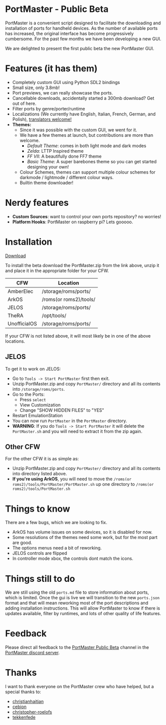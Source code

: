 # PortMaster - Public Beta

PortMaster is a convenient script designed to facilitate the downloading and installation of ports for handheld devices. As the number of available ports has increased, the original interface has become progressively cumbersome. For the past few months we have been developing a new GUI.

We are delighted to present the first public beta the new PortMaster GUI.

# Features (it has them)

- Completely custom GUI using Python SDL2 bindings
- Small size, only 3.8mb!
- Port previews, we can really showcase the ports.
- Cancellable downloads, accidentally started a 300mb download? Get out of here.
- Filter ports by genre/porter/runtime
- Localizations (We currently have English, Italian, French, German, and Polish), [translators welcome!](https://crowdin.com/project/portmaster)
- **Themes:**
  - Since it was possible with the custom GUI, we went for it.
  - We have a few themes at launch, but contributions are more than welcome.
    - *Default Theme*: comes in both light mode and dark modes
    - *Zelda*: LTTP Inspired theme
    - *FF VII*: A beautifully done FF7 theme
    - *Basic Theme*: A super barebones theme so you can get started designing your own!
  - Colour Schemes, themes can support multiple colour schemes for darkmode / lightmode / different colour ways.
  - Builtin theme downloader!

# Nerdy features

- **Custom Sources**: want to control your own ports repository? no worries!
- **Platform Hooks**: PortMaster on raspberry pi? Lets gooooo.


# Installation

[Download](https://github.com/kloptops/harbourmaster/releases/latest)

To install the beta download the PortMaster.zip from the link above, unzip it and place it in the appropriate folder for your CFW.

| CFW          | Location               |
|--------------|------------------------|
| AmberElec    | /storage/roms/ports/   |
| ArkOS        | /roms(or roms2)/tools/ |
| JELOS        | /storage/roms/ports/   |
| TheRA        | /opt/tools/            |
| UnofficialOS | /storage/roms/ports/   |

If your CFW is not listed above, it will most likely be in one of the above locations.

## JELOS

To get it to work on JELOS:

- Go to `Tools -> Start PortMaster` first then exit.
- Unzip PortMaster.zip and copy `PortMaster/` directory and all its contents into `/storage/roms/ports`.
- Go to the Ports:
  - Press `select`
  - View Customization
  - Change "SHOW HIDDEN FILES" to "YES"
- Restart EmulationStation
- You can now run `PortMaster` in the `PortMaster` directory.
- **WARNING**: If you do `Tools -> Start PortMaster` it will delete the `PortMaster.sh` and you will need to extract it from the zip again.

## Other CFW

For the other CFW it is as simple as:

- Unzip PortMaster.zip and copy `PortMaster/` directory and all its contents into directory listed above.
- **If you're using ArkOS**, you will need to move the `/roms(or roms2)/tools/PortMaster/PortMaster.sh` up one directory to `/roms(or roms2)/tools/PortMaster.sh`

# Things to know

There are a few bugs, which we are looking to fix.

- ArkOS has volume issues on some devices, so it is disabled for now.
- Some resolutions of the themes need some work, but for the most part are good.
- The options menus need a bit of reworking.
- JELOS controls are flipped
- In controller mode xbox, the controls dont match the icons.

# Things still to do

We are still using the old `ports.md` file to store information about ports, which is limited. Once the gui is live we will transition to the new `ports.json` format and that will mean reworking most of the port descriptions and adding installation instructions. This will allow PortMaster to know if there is updates available, filter by runtimes, and lots of other quality of life features.

# Feedback

Please direct all feedback to the [PortMaster Public Beta](https://discord.com/channels/1122861252088172575/1144846802701520997) channel in the [PortMaster discord server](https://discord.gg/SbVcUM4qFp).

# Thanks

I want to thank everyone on the PortMaster crew who have helped, but a special thanks to:

- [christianhaitian](https://github.com/christianhaitian)
- [cebion](https://github.com/cebion)
- [christopher-roelofs](https://github.com/christopher-roelofs)
- [tekkenfede](https://github.com/tekkenfede)
